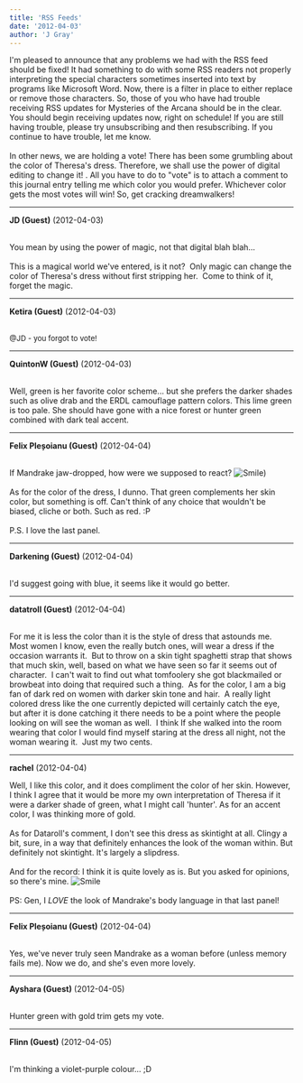 ```yaml
---
title: 'RSS Feeds'
date: '2012-04-03'
author: 'J Gray'
---
```


I'm pleased to announce that any problems we had with the RSS feed should be fixed! It had something to do with some RSS readers not properly interpreting the special characters sometimes inserted into text by programs like Microsoft Word. Now, there is a filter in place to either replace or remove those characters. So, those of you who have had trouble receiving RSS updates for Mysteries of the Arcana should be in the clear. You should begin receiving updates now, right on schedule! If you are still having trouble, please try unsubscribing and then resubscribing. If you continue to have trouble, let me know.<br><br>In other news, we are holding a vote! There has been some grumbling about the color of Theresa's dress. Therefore, we shall use the power of digital editing to change it! . All you have to do to "vote" is to attach a comment to this journal entry telling me which color you would prefer. Whichever color gets the most votes will win! So, get cracking dreamwalkers!<br>

---
**JD (Guest)** (2012-04-03)

<br> You mean by using the power of magic, not that digital blah blah...<br><br>This is a magical world we've entered, is it not?&nbsp; Only magic can change the color of Theresa's dress without first stripping her.&nbsp; Come to think of it, forget the magic.<br>

---
**Ketira (Guest)** (2012-04-03)

<br> <font size="2">@JD - you forgot to vote!</font>

---
**QuintonW (Guest)** (2012-04-03)

<br> Well, green is her favorite color scheme... but she prefers the darker shades such as olive drab and the ERDL camouflage pattern colors. This lime green is too pale. She should have gone with a nice forest or hunter green combined with dark teal accent.

---
**Felix Pleșoianu (Guest)** (2012-04-04)

<br> If Mandrake jaw-dropped, how were we supposed to react? <img src="/smilies/smile.gif" alt="Smile" border="0">)
<br>
<br>As for the color of the dress, I dunno. That green complements her skin color, but something is off. Can't think of any choice that wouldn't be biased, cliche or both. Such as red. :P
<br>
<br>P.S. I love the last panel.

---
**Darkening (Guest)** (2012-04-04)

<br> I'd suggest going with blue, it seems like it would go better.<br>

---
**datatroll (Guest)** (2012-04-04)

<br> For me it is less the color than it is the style of dress that astounds me.&nbsp; Most women I know, even the really butch ones, will wear a dress if the occasion warrants it.&nbsp; But to throw on a skin tight spaghetti strap that shows that much skin, well, based on what we have seen so far it seems out of character.&nbsp; I can't wait to find out what tomfoolery she got blackmailed or browbeat into doing that required such a thing.&nbsp; As for the color, I am a big fan of dark red on women with darker skin tone and hair.&nbsp; A really light colored dress like the one currently depicted will certainly catch the eye, but after it is done catching it there needs to be a point where the people looking on will see the woman as well.&nbsp; I think If she walked into the room wearing that color I would find myself staring at the dress all night, not the woman wearing it.&nbsp; Just my two cents.

---
**rachel** (2012-04-04)

Well, I like this color, and it does compliment the color of her skin. However, I think I agree that it would be more my own interpretation of Theresa if it were a darker shade of green, what I might call 'hunter'. As for an accent color, I was thinking more of gold.
<br>
<br>As for Dataroll's comment, I don't see this dress as skintight at all. Clingy a bit, sure, in a way that definitely enhances the look of the woman within. But definitely not skintight. It's largely a slipdress.
<br>
<br>And for the record: I think it is quite lovely as is. But you asked for opinions, so there's mine. <img src="/smilies/smile.gif" alt="Smile" border="0">
<br>
<br>PS: Gen, I _LOVE_ the look of Mandrake's body language in that last panel!

---
**Felix Pleșoianu (Guest)** (2012-04-04)

<br> Yes, we've never truly seen Mandrake as a woman before (unless memory fails me). Now we do, and she's even more lovely.

---
**Ayshara (Guest)** (2012-04-05)

<br> Hunter green with gold trim gets my vote.<br>

---
**Flinn (Guest)** (2012-04-05)

<br> I'm thinking a violet-purple colour... ;D<br>


